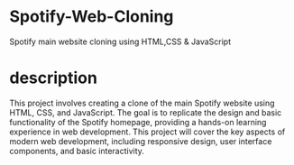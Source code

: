 # Spotify-Web-Cloning
Spotify main website cloning using HTML,CSS &amp; JavaScript
# description
This project involves creating a clone of the main Spotify website using HTML, CSS, and JavaScript. The goal is to replicate the design and basic functionality of the Spotify homepage, providing a hands-on learning experience in web development. This project will cover the key aspects of modern web development, including responsive design, user interface components, and basic interactivity.

